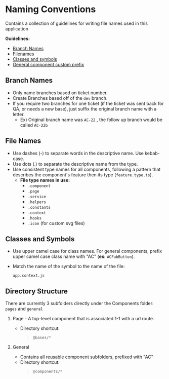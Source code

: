 # Naming Conventions

Contains a collection of guidelines for writing file names used in this application

**Guidelines:**

- [Branch Names](#branchnames)
- [Filenames](#filenames)
- [Classes and symbols](#classes-and-symbols)
- [General component custom prefix](#general-component-custom-prefix)


## Branch Names

- Only name branches based on ticket number.
- Create Branches based off of the `dev` branch.
- If you require two branches for one ticket (if the ticket was sent back for QA, or needs a new base), just suffix the original branch name with a letter.
  - Ex) Original branch name was `AC-22` , the follow up branch would be called `AC-22b`


## File Names

- Use dashes (-) to separate words in the descriptive name. Use kebab-case. 
- Use dots (.) to separate the descriptive name from the type.
- Use consistent type names for all components, following a pattern that describes the component's feature then its type (`feature.type.ts`).
  - **File type names in use:**
    - `.component`
    - `.page`
    - `.service`
    - `.helpers`
    - `.constants`
    - `.context`
    - `.hooks`
    - `.icon` (for custom svg files)

## Classes and Symbols

- Use upper camel case for class names. For general components, prefix upper camel case class name with "AC" (**ex:** `ACFabButton`).
- Match the name of the symbol to the name of the file:

  `app.context.js`

## Directory Structure

There are currently 3 subfolders directly under the Components folder: `pages` and `general`

1. Page - A top-level component that is associated 1-1 with a url route.  

   - Directory shortcut:
     > `@bases/*`

2. General

   - Contains all reusable component subfolders, prefixed with "AC"
   - Directory shortcut:
     > `@components/*`
